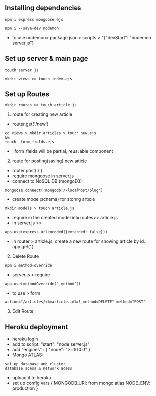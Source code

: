 ## Installing dependencies

```
npm i express mongoose ejs

npm i --save-dev nodemon

```

- to use nodemon> package.json > scripts > "{"devStart": "nodemon server.js"}

## Set up server & main page

```
touch server.js
```

```
mkdir views >> touch index.ejs
```

## Set up Routes

```
mkdir routes >> touch article.js
```

1. route for creating new article

- router.get('/new')

```
cd views > mkdir articles > touch new.ejs
&&
touch _form_fields.ejs
```

- \_form_fields will be partial, reusuable component

2. route for posting(saving) new article

- router.post('/')
- require mongoose in server.js
- connect to NoSQL DB (mongoDB)

```
mongoose.connect('mongodb://localhost/blog')
```

- create model(schema) for storing article

```
mkdir models > touch article.js
```

- require in the created model into routes>> article.js
- in server.js >>

```
app.use(express.urlencoded({extended: false}))
```

- in router > article.js, create a new route for showing article by id. app.get('.)

2. Delete Route

```
npm i method-override
```

- server.js > require

```
app.use(methodOverride('_method'))
```

- to use > form

```
action="/articles/<%=article.id%>?_method=DELETE" method="POST"

```

3. Edit Route

## Heroku deployment

- heroku login
- add to script: "start": "node server.js"
- add "engines" : {
  "node": ">=10.0.0"
  }
- Mongo ATLAS:

```
set up database and cluster
database acess & network acess
```

- upload it to heroku
- set up config vars {
  MONGODB_URI: from mongo atlas
  NODE_ENV: production
  }
